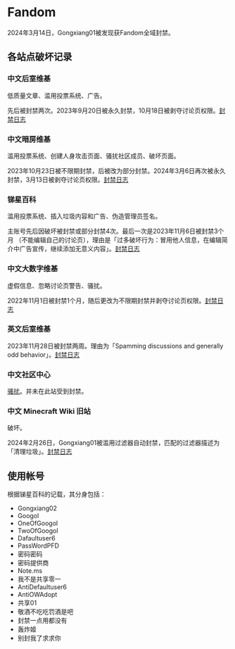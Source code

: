 # Fandom
2024年3月14日，Gongxiang01被发现获Fandom全域封禁。

## 各站点破坏记录

### 中文后室维基
低质量文章、滥用投票系统、广告。

先后被封禁两次。2023年9月20日被永久封禁，10月18日被剥夺讨论页权限。[封禁日志](https://backrooms.fandom.com/zh/wiki/Special:%E6%97%A5%E5%BF%97/block?page=User%3AGongxiang01)

### 中文暗房维基
滥用投票系统、创建人身攻击页面、骚扰社区成员、破坏页面。

2023年10月23日被不限期封禁，后被改为部分封禁。2024年3月6日再次被永久封禁，3月13日被剥夺讨论页权限。[封禁日志](https://darkrooms.fandom.com/zh/wiki/Special:%E6%97%A5%E5%BF%97/block?page=User%3AGongxiang01)

### 锑星百科
滥用投票系统、插入垃圾内容和广告、伪造管理员签名。

主账号先后因破坏被封禁或部分封禁4次。最后一次是2023年11月6日被封禁3个月 （不能编辑自己的讨论页），理由是「过多破坏行为：冒用他人信息，在编辑简介中广告宣传，继续添加无意义内容」。[封禁日志](https://antimony.fandom.com/zh/wiki/Special:%E6%97%A5%E5%BF%97/block?page=User%3AGongxiang01)

### 中文大数字维基
虚假信息、忽略讨论页警告、骚扰。

2022年11月1日被封禁1个月，随后更改为不限期封禁并剥夺讨论页权限。[封禁日志](https://googology.fandom.com/zh/wiki/Special:%E6%97%A5%E5%BF%97/block?page=User%3AGongxiang01)

### 英文后室维基
2023年11月28日被封禁两周。理由为「Spamming discussions and generally odd behavior」。[封禁日志](https://backrooms.fandom.com/wiki/Special:Log/block?page=User%3AGongxiang01)

### 中文社区中心
[骚扰](https://community.fandom.com/zh/wiki/%E7%95%99%E8%A8%80%E5%A2%99:P%E9%80%B2%E5%A4%A7%E5%A5%BD%E3%81%8Dbot)。并未在此站受到封禁。

### 中文 Minecraft Wiki 旧站
破坏。

2024年2月26日，Gongxiang01被滥用过滤器自动封禁，匹配的过滤器描述为「清理垃圾」。[封禁日志](https://minecraft.fandom.com/zh/wiki/Special:%E6%97%A5%E5%BF%97/block?page=User%3AGongxiang01)

## 使用帐号
根据锑星百科的记载，其分身包括：
- Gongxiang02
- Googol
- OneOfGoogol
- TwoOfGoogol
- Dafaultuser6
- PassWordPFD
- 密码密码
- 密码提供商
- Note.ms
- 我不是共享零一
- AntiDefaultuser6
- AntiOWAdopt
- 共享01
- 敬酒不吃吃罚酒是吧
- 封禁一点用都没有
- 轰炸姬
- 别封我了求求你
